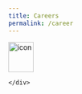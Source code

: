 ```yaml
---
title: Careers
permalink: /career
---
```

<div style="text-align: left;"><img style="width:50px;height:60px;" alt="icon" src="/images/favicon-isomer.ico">
	
	</div>